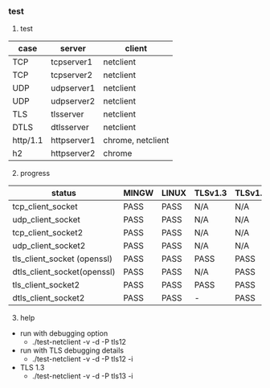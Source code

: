 ### test

1. test

| case     | server      | client            |
| --       | --          | --                |
| TCP      | tcpserver1  | netclient         |
| TCP      | tcpserver2  | netclient         |
| UDP      | udpserver1  | netclient         |
| UDP      | udpserver2  | netclient         |
| TLS      | tlsserver   | netclient         |
| DTLS     | dtlsserver  | netclient         |
| http/1.1 | httpserver1 | chrome, netclient |
| h2       | httpserver2 | chrome            |

2. progress

| status                      | MINGW | LINUX | TLSv1.3 | TLSv1.2 |
| --                          | --    | --    | --      | --      |
| tcp_client_socket           | PASS  | PASS  | N/A     | N/A     |
| udp_client_socket           | PASS  | PASS  | N/A     | N/A     |
| tcp_client_socket2          | PASS  | PASS  | N/A     | N/A     |
| udp_client_socket2          | PASS  | PASS  | N/A     | N/A     |
| tls_client_socket (openssl) | PASS  | PASS  | PASS    | PASS    |
| dtls_client_socket(openssl) | PASS  | PASS  | N/A     | PASS    |
| tls_client_socket2          | PASS  | PASS  | PASS    | PASS    |
| dtls_client_socket2         | PASS  | PASS  | -       | PASS    |

3. help

* run with debugging option
  * ./test-netclient -v -d -P tls12
* run with TLS debugging details
  * ./test-netclient -v -d -P tls12 -i
* TLS 1.3
  * ./test-netclient -v -d -P tls13 -i
